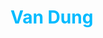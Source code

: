 <html>
  <head>
    <style>
      h1{
        color:#00bbff;
      }
    </style>
  </head>
  <body>
    <h1>Van Dung</h1>
  </body>
</html>
